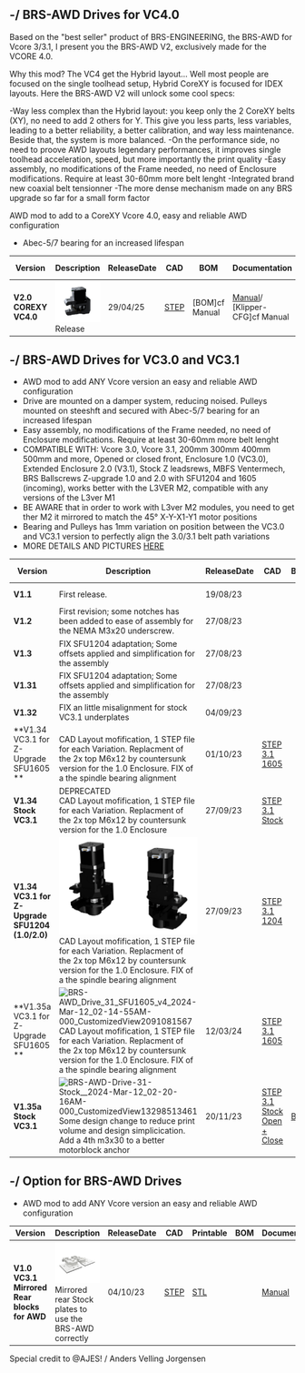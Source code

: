 ## -/ BRS-AWD Drives for VC4.0

Based on the "best seller" product of BRS-ENGINEERING, the BRS-AWD for Vcore 3/3.1, I present you the BRS-AWD V2, exclusively made for the VCORE 4.0.

Why this mod? The VC4 get the Hybrid layout...
Well most people are focused on the single toolhead setup, Hybrid CoreXY is focused for IDEX layouts. Here the BRS-AWD V2 will unlock some cool specs:

-Way less complex than the Hybrid layout: you keep only the 2 CoreXY belts (XY), no need to add 2 others for Y. This give you less parts, less variables, leading to a better reliability, a better calibration, and way less maintenance. Beside that, the system is more balanced.
-On the performance side, no need to proove AWD layouts legendary performances, it improves single toolhead acceleration, speed, but more importantly the print quality
-Easy assembly, no modifications of the Frame needed, no need of Enclosure modifications. Require at least 30-60mm more belt lenght
-Integrated brand new coaxial belt tensionner
-The more dense mechanism made on any BRS upgrade so far for a small form factor&nbsp;

AWD mod to add to a CoreXY Vcore 4.0, easy and reliable AWD configuration
- Abec-5/7 bearing for an increased lifespan

Version|Description|ReleaseDate|CAD|BOM|Documentation|Printable-STL|License|Order
-------------|-----------|-----------|------------|------------|------------|------------|-----------|-----------
**V2.0 COREXY VC4.0**|![alt text](/image/BRS-AWD-VC4.png)<br> Release |29/04/25|[STEP]((https://www.printables.com/model/1293006-brs-awd-v20-vcore-40))|[BOM]cf Manual|[Manual](manuals/BRS_AWD_Drive_2.0_VC4.pdf)/ [Klipper-CFG]cf Manual| [STL Files](https://www.printables.com/model/1293006-brs-awd-v20-vcore-40)|![alt text](/image/license.png)|[SHOP](https://store.brs-engineering.com/products/brs-awd-drive-v2-full-kit)



## -/ BRS-AWD Drives for VC3.0 and VC3.1

- AWD mod to add ANY Vcore version an easy and reliable AWD configuration
- Drive are mounted on a damper system, reducing noised. Pulleys mounted on steeshft and secured with Abec-5/7 bearing for an increased lifespan
- Easy assembly, no modifications of the Frame needed, no need of Enclosure modifications. Require at least 30-60mm more belt lenght
- COMPATIBLE WITH: Vcore 3.0, Vcore 3.1, 200mm 300mm 400mm 500mm and more, Opened or closed front, Enclosure 1.0 (VC3.0), Extended Enclosure 2.0 (V3.1), Stock Z leadsrews, MBFS Ventermech, BRS Ballscrews Z-upgrade 1.0 and 2.0 with SFU1204 and 1605 (incoming), works better with the L3VER M2, compatible with any versions of the L3ver M1
- BE AWARE that in order to work with L3ver M2 modules, you need to get ther M2 it mirrored to match the 45° X-Y-X1-Y1 motor positions
- Bearing and Pulleys has 1mm variation on position between the VC3.0 and VC3.1 version to perfectly align the 3.0/3.1 belt path variations
- MORE DETAILS AND PICTURES [HERE](https://store.brs-engineering.com/products/brs-awd-drive-1-1)

Version|Description|ReleaseDate|CAD|BOM|Documentation|Printable-STL|License|Order
-------------|-----------|-----------|------------|------------|------------|------------|-----------|-----------
**V1.1**|First release. |19/08/23||||||![alt text](/image/license.png)|
**V1.2**|First revision; some notches has been added to ease of assembly for the NEMA M3x20 underscrew. |27/08/23|||||![alt text](/image/license.png)|
**V1.3**|FIX SFU1204 adaptation; Some offsets applied and simplification for the assembly |27/08/23|||||![alt text](/image/license.png)|
**V1.31**|FIX SFU1204 adaptation; Some offsets applied and simplification for the assembly |27/08/23|||||![alt text](/image/license.png)|
**V1.32**| FIX an little misalignment for stock VC3.1 underplates |04/09/23||||||
**V1.34 VC3.1 for Z-Upgrade SFU1605 **|<br> CAD Layout mofification, 1 STEP file for each Variation. Replacment of the 2x top M6x12 by countersunk version for the 1.0 Enclosure. FIX of a the spindle bearing alignment |01/10/23|[STEP 3.1 1605](cad/BRS-AWD-Drive-31-SFU16051.33.zip)||[Manual](manuals/BRS-AWD-Drive-V135a.pdf) / [Klipper-CFG](https://github.com/FlorentBroise/BRS-Printers-Mod/tree/main/manuals/KlipperconfAWD.cfg)|[STL Files](https://www.printables.com/model/557508-brs-awd-drive-v134-for-vcore-3031) |![alt text](/image/license.png)|[SHOP](https://store.brs-engineering.com/products/brs-awd-drive-1-1)
**V1.34 Stock VC3.1**| DEPRECATED <br> CAD Layout mofification, 1 STEP file for each Variation. Replacment of the 2x top M6x12 by countersunk version for the 1.0 Enclosure |27/09/23|[STEP 3.1 Stock](cad/BRS-AWD-Drive-31-Stock_.step)||[Manual](manuals/BRS-AWD-Drive-V135a.pdf) / [Klipper-CFG](https://github.com/FlorentBroise/BRS-Printers-Mod/tree/main/manuals/KlipperconfAWD.cfg)| [STL Files](https://www.printables.com/model/557508-brs-awd-drive-v134-for-vcore-3031)|![alt text](/image/license.png)|[SHOP](https://store.brs-engineering.com/products/brs-awd-drive-1-1)
**V1.34 VC3.1 for Z-Upgrade SFU1204 (1.0/2.0)**|![alt text](/image/and.PNG)<br> CAD Layout mofification, 1 STEP file for each Variation. Replacment of the 2x top M6x12 by countersunk version for the 1.0 Enclosure. FIX of a the spindle bearing alignment |27/09/23|[STEP 3.1 1204](cad/BRS-AWD-DRIVES-31-SFU1204.zip)||[Manual](manuals/BRS-AWD-Drive-V135a.pdf) /[Klipper-CFG](https://github.com/FlorentBroise/BRS-Printers-Mod/tree/main/manuals/KlipperconfAWD.cfg)|[STL Files](https://www.printables.com/model/557508-brs-awd-drive-v134-for-vcore-3031) |![alt text](/image/license.png)|[SHOP](https://store.brs-engineering.com/products/brs-awd-drive-1-1)
**V1.35a VC3.1 for Z-Upgrade SFU1605 **|   ![BRS-AWD_Drive_31_SFU1605_v4_2024-Mar-12_02-14-55AM-000_CustomizedView2091081567](https://github.com/FlorentBroise/BRS-Printers-Mod/assets/93141411/3ab74143-f6a9-47e7-8895-b0e99cde8dfa)<br> CAD Layout mofification, 1 STEP file for each Variation. Replacment of the 2x top M6x12 by countersunk version for the 1.0 Enclosure. FIX of a the spindle bearing alignment |12/03/24|[STEP 3.1 1605](cad/BRS-AWD-Drive-31-SFU1605135.zip)||[Manual](manuals/BRS-AWD-Drive-V135a.pdf) / [Klipper-CFG](https://github.com/FlorentBroise/BRS-Printers-Mod/tree/main/manuals/KlipperconfAWD.cfg)|[STL Files](https://www.printables.com/model/557508-brs-awd-drive-v134-for-vcore-3031) |![alt text](/image/license.png)|[SHOP](https://store.brs-engineering.com/products/brs-awd-drive-1-1)
**V1.35a Stock VC3.1**|![BRS-AWD-Drive-31-Stock__2024-Mar-12_02-20-16AM-000_CustomizedView13298513461](https://github.com/FlorentBroise/BRS-Printers-Mod/assets/93141411/87918f69-8adf-43b4-a435-f8985ce80ebd)<br> Some design change to reduce print volume and design simplicication. Add a 4th m3x30 to a better motorblock anchor |20/11/23|[STEP 3.1 Stock Open + Close](cad/BRS-AWD-Drive-31-Stock-135a.zip)|[BOM](https://docs.google.com/spreadsheets/d/1lZiieI_m1PFYK_gN3xTSUbtMcLak3CRZo3O83WT3AfU/edit?usp=sharing)|[Manual](manuals/BRS-AWD-Drive-V135a.pdf) / [Klipper-CFG](https://github.com/FlorentBroise/BRS-Printers-Mod/tree/main/manuals/KlipperconfAWD.cfg)| [STL Files](https://www.printables.com/model/557508-brs-awd-drive-v135a-for-vcore-3031)|![alt text](/image/license.png)|[SHOP](https://store.brs-engineering.com/products/brs-awd-drive-1-1)



## -/ Option for BRS-AWD Drives
- AWD mod to add ANY Vcore version an easy and reliable AWD configuration

Version|Description|ReleaseDate|CAD|Printable|BOM|Documentation|License|Order
-------------|-----------|-----------|-----------|------------|------------|------------|-----------|-----------
**V1.0 VC3.1 Mirrored Rear blocks for AWD**|![alt text](/image/stock-awd.png)<br>Mirrored rear Stock plates to use the BRS-AWD correctly |04/10/23|[STEP](cad/BRS-AWD-stock.step)| [STL](https://www.printables.com/model/616219-vcore-31-stock-rear-block-mirrored/files)||[Manual](manuals/BRS-AWD-Drive-v132.pdf) ||[SHOP](https://store.brs-engineering.com/products/brs-awd-drive-1-1)


Special credit to @AJES! / Anders Velling Jorgensen
